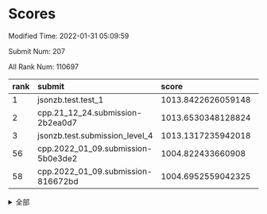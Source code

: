 # Scores

Modified Time: 2022-01-31 05:09:59

Submit Num: 207

All Rank Num: 110697

| rank |               submit               |       score        |       sigma        | pk_num |
| :--- | :--------------------------------- | :----------------- | :----------------- | :----- |
| 1    | jsonzb.test.test_1                 | 1013.8422626059148 | 0.8184921059995485 | 2136   |
| 2    | cpp.21_12_24.submission-2b2ea0d7   | 1013.6530348128824 | 0.8088770313264156 | 2142   |
| 3    | jsonzb.test.submission_level_4     | 1013.1317235942018 | 0.7919281211224581 | 2138   |
| 56   | cpp.2022_01_09.submission-5b0e3de2 | 1004.822433660908  | 0.7101710062053855 | 2135   |
| 58   | cpp.2022_01_09.submission-816672bd | 1004.6952559042325 | 0.7328468843666586 | 2142   |


<details>
<summary>全部</summary>

| rank |                 submit                 |       score        |       sigma        | pk_num |
| :--- | :------------------------------------- | :----------------- | :----------------- | :----- |
| 1    | jsonzb.test.test_1                     | 1013.8422626059148 | 0.8184921059995485 | 2136   |
| 2    | cpp.21_12_24.submission-2b2ea0d7       | 1013.6530348128824 | 0.8088770313264156 | 2142   |
| 3    | jsonzb.test.submission_level_4         | 1013.1317235942018 | 0.7919281211224581 | 2138   |
| 4    | gobigger.level_3.submission_level_3_5  | 1011.9585914904497 | 0.7847343959499132 | 2134   |
| 5    | gobigger.level_3.submission_level_3_45 | 1011.6995223056916 | 0.7855517614431073 | 2141   |
| 6    | gobigger.level_3.submission_level_3_39 | 1011.6165213721717 | 0.7733751612322338 | 2140   |
| 7    | gobigger.level_3.submission_level_3_22 | 1011.25001405022   | 0.7703214248461188 | 2139   |
| 8    | gobigger.level_3.submission_level_3_10 | 1011.2297381222656 | 0.7835371883868737 | 2139   |
| 9    | gobigger.level_3.submission_level_3_0  | 1010.9539884876135 | 0.7771037891558975 | 2139   |
| 10   | gobigger.level_3.submission_level_3_6  | 1010.8280616861052 | 0.7610528750557005 | 2140   |
| 11   | gobigger.level_3.submission_level_3_27 | 1010.6834564024826 | 0.7531748625327    | 2138   |
| 12   | gobigger.level_3.submission_level_3_44 | 1010.66302341927   | 0.7691540986458325 | 2138   |
| 13   | gobigger.level_3.submission_level_3_11 | 1010.6287443591906 | 0.7528692009355809 | 2137   |
| 14   | gobigger.level_3.submission_level_3_38 | 1010.4951279738729 | 0.7626037105444882 | 2142   |
| 15   | gobigger.level_3.submission_level_3_26 | 1010.3220475345693 | 0.7479719935200383 | 2139   |
| 16   | gobigger.level_3.submission_level_3_23 | 1010.2870277380437 | 0.7460903383698548 | 2137   |
| 17   | gobigger.level_3.submission_level_3_8  | 1010.2387988632394 | 0.7768194000067761 | 2141   |
| 18   | gobigger.level_3.submission_level_3_12 | 1010.2295704685059 | 0.765018641052632  | 2140   |
| 19   | gobigger.level_3.submission_level_3_28 | 1010.1693837561646 | 0.7758681001423847 | 2143   |
| 20   | gobigger.level_3.submission_level_3_41 | 1010.1687319273    | 0.7765522678454735 | 2138   |
| 21   | gobigger.level_3.submission_level_3_17 | 1010.1210006105543 | 0.7501264071180792 | 2139   |
| 22   | gobigger.level_3.submission_level_3_40 | 1009.8842563009381 | 0.7482103725969854 | 2138   |
| 23   | gobigger.level_3.submission_level_3_30 | 1009.8769497021783 | 0.7532001815383277 | 2138   |
| 24   | gobigger.level_3.submission_level_3_3  | 1009.8526524964558 | 0.7623884985390332 | 2136   |
| 25   | gobigger.level_3.submission_level_3_24 | 1009.7507748220935 | 0.7534217135381848 | 2139   |
| 26   | gobigger.level_3.submission_level_3_32 | 1009.7429197857508 | 0.7736812855449323 | 2134   |
| 27   | gobigger.level_3.submission_level_3_48 | 1009.7197780031929 | 0.7699682922050707 | 2138   |
| 28   | gobigger.level_3.submission_level_3_20 | 1009.6970005726691 | 0.7698702561857581 | 2137   |
| 29   | gobigger.level_3.submission_level_3_19 | 1009.6690654004642 | 0.7469306061914169 | 2132   |
| 30   | gobigger.level_3.submission_level_3_7  | 1009.6493088067867 | 0.7484813419520266 | 2139   |
| 31   | gobigger.level_3.submission_level_3_15 | 1009.6344660675676 | 0.7458196440231634 | 2142   |
| 32   | gobigger.level_3.submission_level_3_29 | 1009.6309210696079 | 0.7472644672531678 | 2133   |
| 33   | gobigger.level_3.submission_level_3_46 | 1009.5845052733425 | 0.748955908199281  | 2137   |
| 34   | gobigger.level_3.submission_level_3_16 | 1009.4328131965648 | 0.7382875335596414 | 2135   |
| 35   | gobigger.level_3.submission_level_3_36 | 1009.3534337872412 | 0.7749049893445853 | 2144   |
| 36   | gobigger.level_3.submission_level_3_18 | 1009.308150498454  | 0.7473321636588643 | 2142   |
| 37   | gobigger.level_3.submission_level_3_43 | 1009.3072934818102 | 0.7502321825633962 | 2136   |
| 38   | gobigger.level_3.submission_level_3_42 | 1009.288101543492  | 0.7502925540463963 | 2138   |
| 39   | gobigger.level_3.submission_level_3_35 | 1009.2374065911093 | 0.7495938982983154 | 2140   |
| 40   | gobigger.level_3.submission_level_3_34 | 1009.2277467414258 | 0.7543733135313315 | 2139   |
| 41   | gobigger.level_3.submission_level_3_49 | 1009.1679094400728 | 0.764848513445017  | 2133   |
| 42   | gobigger.level_3.submission_level_3_33 | 1009.0838160847219 | 0.7417739516342866 | 2140   |
| 43   | gobigger.level_3.submission_level_3_13 | 1009.0514426708544 | 0.7500365544800335 | 2137   |
| 44   | gobigger.level_3.submission_level_3_14 | 1008.9998974856121 | 0.7547802577181145 | 2137   |
| 45   | gobigger.level_3.submission_level_3_9  | 1008.781939810743  | 0.7594763790329827 | 2143   |
| 46   | gobigger.level_3.submission_level_3_1  | 1008.7331375098381 | 0.738236491318386  | 2138   |
| 47   | gobigger.level_3.submission_level_3_25 | 1008.6637599171659 | 0.7610546161884144 | 2142   |
| 48   | gobigger.level_3.submission_level_3_2  | 1008.6613827014455 | 0.7405475773991215 | 2133   |
| 49   | gobigger.level_3.submission_level_3_37 | 1008.5115986235644 | 0.7366361184764589 | 2142   |
| 50   | gobigger.level_3.submission_level_3_31 | 1008.4485092904309 | 0.7417645790514781 | 2138   |
| 51   | gobigger.level_3.submission_level_3_47 | 1008.4116782875766 | 0.7385869494655056 | 2135   |
| 52   | gobigger.level_3.submission_level_3_4  | 1008.4052668551387 | 0.74569108186015   | 2142   |
| 53   | gobigger.level_3.submission_level_3_21 | 1007.9059515919464 | 0.737465403848695  | 2135   |
| 54   | gobigger.level_1.submission_level_1_34 | 1005.7456230170837 | 0.7392464746423857 | 2139   |
| 55   | gobigger.level_1.submission_level_1_47 | 1004.8717458287455 | 0.7218439505224371 | 2142   |
| 56   | cpp.2022_01_09.submission-5b0e3de2     | 1004.822433660908  | 0.7101710062053855 | 2135   |
| 57   | gobigger.level_1.submission_level_1_27 | 1004.698390446187  | 0.7260661852860194 | 2136   |
| 58   | cpp.2022_01_09.submission-816672bd     | 1004.6952559042325 | 0.7328468843666586 | 2142   |
| 59   | gobigger.level_1.submission_level_1_16 | 1004.6047772561634 | 0.72759838133052   | 2145   |
| 60   | gobigger.level_1.submission_level_1_42 | 1004.5421409877284 | 0.722713599396089  | 2141   |
| 61   | gobigger.level_1.submission_level_1_6  | 1004.3413359379308 | 0.7103986406516962 | 2136   |
| 62   | gobigger.level_1.submission_level_1_17 | 1003.998308388768  | 0.7383254629002325 | 2140   |
| 63   | gobigger.level_1.submission_level_1_49 | 1003.9227651675558 | 0.7203353789911932 | 2141   |
| 64   | gobigger.level_1.submission_level_1_0  | 1003.9095589981933 | 0.7143114740235499 | 2143   |
| 65   | gobigger.level_1.submission_level_1_19 | 1003.8753953197516 | 0.7161698366728734 | 2142   |
| 66   | gobigger.level_1.submission_level_1_46 | 1003.7784912446506 | 0.7324262595555616 | 2138   |
| 67   | gobigger.level_1.submission_level_1_39 | 1003.7719018505258 | 0.7107506323646052 | 2136   |
| 68   | gobigger.level_1.submission_level_1_40 | 1003.7199233147637 | 0.7092119286402861 | 2144   |
| 69   | gobigger.level_1.submission_level_1_41 | 1003.6360113760902 | 0.7250572157898109 | 2141   |
| 70   | gobigger.level_1.submission_level_1_43 | 1003.6090447885063 | 0.7046546813172869 | 2140   |
| 71   | gobigger.level_1.submission_level_1_8  | 1003.5552800140265 | 0.7051531756602922 | 2144   |
| 72   | gobigger.level_1.submission_level_1_25 | 1003.5440109312423 | 0.7203302199180578 | 2137   |
| 73   | gobigger.level_1.submission_level_1_38 | 1003.5421104502199 | 0.7091738537986872 | 2141   |
| 74   | gobigger.level_1.submission_level_1_18 | 1003.4641918211923 | 0.7171811050169209 | 2144   |
| 75   | gobigger.level_1.submission_level_1_45 | 1003.4366556330983 | 0.7130427236023076 | 2140   |
| 76   | gobigger.level_1.submission_level_1_9  | 1003.4008598106341 | 0.7119126825233054 | 2138   |
| 77   | gobigger.level_1.submission_level_1_14 | 1003.3823114869432 | 0.7195406720403112 | 2137   |
| 78   | gobigger.level_1.submission_level_1_4  | 1003.3641483521203 | 0.7211874747768899 | 2141   |
| 79   | gobigger.level_1.submission_level_1_5  | 1003.3592565624882 | 0.7147611852668464 | 2146   |
| 80   | gobigger.level_1.submission_level_1_44 | 1003.3087739478782 | 0.7099690703468896 | 2135   |
| 81   | gobigger.level_1.submission_level_1_30 | 1003.3023356459257 | 0.7187925144632357 | 2138   |
| 82   | gobigger.level_1.submission_level_1_48 | 1003.2478591750656 | 0.7057982359695465 | 2143   |
| 83   | gobigger.level_1.submission_level_1_24 | 1003.1958052797153 | 0.7135724595801728 | 2137   |
| 84   | gobigger.level_1.submission_level_1_26 | 1003.1188282310287 | 0.719626530446719  | 2140   |
| 85   | gobigger.level_1.submission_level_1_28 | 1003.1036253074867 | 0.7135881988564804 | 2141   |
| 86   | gobigger.level_1.submission_level_1_2  | 1003.0132098195171 | 0.7180974177065272 | 2139   |
| 87   | gobigger.level_1.submission_level_1_31 | 1002.9855656599522 | 0.7180961143403025 | 2136   |
| 88   | gobigger.level_1.submission_level_1_11 | 1002.9762076582003 | 0.7202769311140279 | 2140   |
| 89   | gobigger.level_1.submission_level_1_13 | 1002.8853824062502 | 0.7062928994724657 | 2142   |
| 90   | gobigger.level_1.submission_level_1_32 | 1002.8368870191154 | 0.7137823030633951 | 2137   |
| 91   | gobigger.level_1.submission_level_1_21 | 1002.7526710020906 | 0.7093306084677463 | 2137   |
| 92   | gobigger.level_1.submission_level_1_23 | 1002.7387128732624 | 0.7151819678087813 | 2143   |
| 93   | gobigger.level_1.submission_level_1_35 | 1002.7229337087628 | 0.705732554612393  | 2139   |
| 94   | gobigger.level_1.submission_level_1_22 | 1002.7222876674555 | 0.7185745203873783 | 2138   |
| 95   | gobigger.level_1.submission_level_1_7  | 1002.6413066304494 | 0.7223410421210008 | 2142   |
| 96   | gobigger.level_1.submission_level_1_12 | 1002.6208201150795 | 0.7059845880165242 | 2141   |
| 97   | gobigger.level_1.submission_level_1_37 | 1002.6059104083708 | 0.7103816984012654 | 2141   |
| 98   | gobigger.level_1.submission_level_1_1  | 1002.5996999599515 | 0.7159386337209661 | 2135   |
| 99   | gobigger.level_1.submission_level_1_15 | 1002.5923794682483 | 0.7217661372943466 | 2139   |
| 100  | gobigger.level_1.submission_level_1_3  | 1002.458045857329  | 0.7085073488136903 | 2135   |
| 101  | gobigger.level_1.submission_level_1_10 | 1002.4168369045607 | 0.7049809870190542 | 2140   |
| 102  | gobigger.level_1.submission_level_1_20 | 1002.3039312808221 | 0.7031336293971314 | 2138   |
| 103  | gobigger.level_1.submission_level_1_33 | 1002.2005861688203 | 0.7078773207077098 | 2137   |
| 104  | gobigger.level_1.submission_level_1_36 | 1002.0197748382233 | 0.7095065643350542 | 2142   |
| 105  | gobigger.level_1.submission_level_1_29 | 1001.5783401332303 | 0.7176167278094624 | 2141   |
| 106  | gobigger.random.submission_random_12   | 997.6416723527175  | 0.7073063800224363 | 2138   |
| 107  | gobigger.random.submission_random_8    | 997.4060768052497  | 0.7123585183260659 | 2141   |
| 108  | gobigger.random.submission_random_19   | 997.1218758309413  | 0.7175780477210638 | 2137   |
| 109  | gobigger.random.submission_random_37   | 997.1103714061247  | 0.7052249744589362 | 2140   |
| 110  | gobigger.random.submission_random_20   | 997.0005917637053  | 0.7049772097741339 | 2138   |
| 111  | gobigger.random.submission_random_4    | 996.8226176488901  | 0.7070763711793147 | 2140   |
| 112  | gobigger.random.submission_random_28   | 996.8182718398393  | 0.7076660164528957 | 2136   |
| 113  | gobigger.random.submission_random_45   | 996.6047228664756  | 0.7124954781136896 | 2136   |
| 114  | gobigger.random.submission_random_3    | 996.4772326276872  | 0.7121636400840919 | 2145   |
| 115  | gobigger.random.submission_random_38   | 996.4523507991554  | 0.7028907444288677 | 2137   |
| 116  | gobigger.random.submission_random_40   | 996.3398742177674  | 0.7158224504608041 | 2131   |
| 117  | gobigger.random.submission_random_11   | 996.3364753020844  | 0.7045232054861952 | 2136   |
| 118  | gobigger.random.submission_random_17   | 996.3031726916029  | 0.7157483845094714 | 2133   |
| 119  | gobigger.random.submission_random_7    | 996.2877043357635  | 0.7101417716158144 | 2141   |
| 120  | gobigger.random.submission_random_24   | 996.2771406278525  | 0.7155667039573482 | 2140   |
| 121  | gobigger.random.submission_random_2    | 996.1971491381279  | 0.7008615745501802 | 2142   |
| 122  | gobigger.random.submission_random_36   | 996.1701462007659  | 0.7111030498018484 | 2136   |
| 123  | gobigger.random.submission_random_48   | 996.1246821960265  | 0.7067167049547142 | 2138   |
| 124  | gobigger.random.submission_random_27   | 996.1038817880126  | 0.7129124885629956 | 2140   |
| 125  | gobigger.random.submission_random_41   | 996.0642165841817  | 0.7138400017659028 | 2141   |
| 126  | gobigger.random.submission_random_16   | 996.0293044982939  | 0.7159741172747348 | 2138   |
| 127  | gobigger.random.submission_random_34   | 996.021278241356   | 0.7076604819515013 | 2142   |
| 128  | gobigger.random.submission_random_26   | 995.9865856474047  | 0.699901425545139  | 2139   |
| 129  | gobigger.random.submission_random_42   | 995.9846545397194  | 0.7190081704258845 | 2138   |
| 130  | gobigger.random.submission_random_44   | 995.9732815415136  | 0.7358630083010608 | 2141   |
| 131  | gobigger.random.submission_random_43   | 995.932224189989   | 0.7130440898782641 | 2142   |
| 132  | gobigger.random.submission_random_25   | 995.8559902111689  | 0.7083080839718481 | 2137   |
| 133  | gobigger.random.submission_random_47   | 995.7966716431054  | 0.7049751966232956 | 2138   |
| 134  | gobigger.random.submission_random_31   | 995.6754910015036  | 0.7135987976342968 | 2140   |
| 135  | gobigger.random.submission_random_35   | 995.6621267365229  | 0.7133625943362529 | 2139   |
| 136  | gobigger.random.submission_random_14   | 995.5424241478639  | 0.7092848024785531 | 2141   |
| 137  | gobigger.random.submission_random_15   | 995.5025739235394  | 0.7161707593261077 | 2142   |
| 138  | gobigger.random.submission_random_5    | 995.4936911337621  | 0.7050044422464931 | 2138   |
| 139  | gobigger.random.submission_random_33   | 995.4689046422905  | 0.7069949439586614 | 2141   |
| 140  | gobigger.random.submission_random_49   | 995.3889367654698  | 0.7154357082131563 | 2138   |
| 141  | gobigger.random.submission_random_9    | 995.3867166293509  | 0.7002062027084094 | 2140   |
| 142  | gobigger.random.submission_random_23   | 995.3159824765169  | 0.69728289658188   | 2137   |
| 143  | gobigger.random.submission_random_46   | 995.2556542671817  | 0.7126952317581584 | 2139   |
| 144  | gobigger.random.submission_random_29   | 995.2130487561774  | 0.7097766079477064 | 2141   |
| 145  | gobigger.random.submission_random_6    | 995.2085493965459  | 0.7088635644331257 | 2135   |
| 146  | gobigger.random.submission_random_32   | 995.1354714522865  | 0.707788736692767  | 2143   |
| 147  | gobigger.random.submission_random_0    | 995.0327087217911  | 0.7187283660752508 | 2141   |
| 148  | gobigger.random.submission_random_10   | 994.986109333804   | 0.7135092796681551 | 2142   |
| 149  | gobigger.random.submission_random_22   | 994.9859957153892  | 0.709163661316864  | 2141   |
| 150  | gobigger.random.submission_random_30   | 994.9133152853808  | 0.7314266880016794 | 2144   |
| 151  | gobigger.random.submission_random_18   | 994.8680709653497  | 0.7140299457968351 | 2141   |
| 152  | gobigger.random.submission_random_21   | 994.8575773656596  | 0.7020683429295295 | 2142   |
| 153  | gobigger.level_2.submission_level_2_45 | 994.501434289408   | 0.7364527536413267 | 2142   |
| 154  | gobigger.random.submission_random_13   | 994.4618091296819  | 0.7194767952071897 | 2141   |
| 155  | gobigger.random.submission_random_1    | 994.4377470469237  | 0.7161498474772588 | 2132   |
| 156  | gobigger.random.submission_random_39   | 994.224970747412   | 0.7126534064193613 | 2138   |
| 157  | gobigger.level_2.submission_level_2_16 | 994.1855248825156  | 0.7199552685785666 | 2136   |
| 158  | gobigger.level_2.submission_level_2_44 | 993.8199835073407  | 0.7215359621108666 | 2139   |
| 159  | gobigger.level_2.submission_level_2_38 | 993.1295027806249  | 0.7295955021099999 | 2135   |
| 160  | gobigger.level_2.submission_level_2_2  | 993.1233053308687  | 0.7423886138588617 | 2138   |
| 161  | gobigger.level_2.submission_level_2_10 | 993.0905452173795  | 0.721161894438885  | 2139   |
| 162  | gobigger.level_2.submission_level_2_49 | 993.0280147404451  | 0.7367525152293042 | 2136   |
| 163  | gobigger.level_2.submission_level_2_3  | 992.9931403309398  | 0.7331254841971906 | 2135   |
| 164  | gobigger.level_2.submission_level_2_24 | 992.7894660979308  | 0.724356674566315  | 2139   |
| 165  | gobigger.level_2.submission_level_2_15 | 992.7521148869193  | 0.7396427993508551 | 2136   |
| 166  | gobigger.level_2.submission_level_2_22 | 992.7378923683073  | 0.7342655056999404 | 2140   |
| 167  | gobigger.level_2.submission_level_2_26 | 992.7233545783319  | 0.7368993803880916 | 2141   |
| 168  | gobigger.level_2.submission_level_2_37 | 992.6848252256434  | 0.7442990103757935 | 2141   |
| 169  | gobigger.level_2.submission_level_2_28 | 992.6199728613517  | 0.7484820335332617 | 2141   |
| 170  | gobigger.level_2.submission_level_2_35 | 992.6116482747229  | 0.7272511087669148 | 2142   |
| 171  | gobigger.level_2.submission_level_2_9  | 992.4854010458778  | 0.7301830483044848 | 2138   |
| 172  | gobigger.level_2.submission_level_2_21 | 992.4666373879601  | 0.7392999769279351 | 2136   |
| 173  | gobigger.level_2.submission_level_2_11 | 992.4075857245771  | 0.7407234662772189 | 2139   |
| 174  | gobigger.level_2.submission_level_2_48 | 992.39040019626    | 0.7513626542601521 | 2138   |
| 175  | gobigger.level_2.submission_level_2_25 | 992.3100482583294  | 0.7363295804361406 | 2141   |
| 176  | gobigger.level_2.submission_level_2_39 | 992.2904026935167  | 0.7684571693725838 | 2142   |
| 177  | gobigger.level_2.submission_level_2_42 | 992.2367545245577  | 0.7419798586094017 | 2137   |
| 178  | gobigger.level_2.submission_level_2_27 | 992.1809690568773  | 0.776337979330168  | 2140   |
| 179  | gobigger.level_2.submission_level_2_17 | 992.1218397349147  | 0.7456354879410304 | 2143   |
| 180  | gobigger.level_2.submission_level_2_40 | 992.079170403862   | 0.7559089997222613 | 2137   |
| 181  | gobigger.level_2.submission_level_2_30 | 992.0469120598466  | 0.74174621295068   | 2139   |
| 182  | gobigger.level_2.submission_level_2_5  | 992.0105040471302  | 0.7439326121445213 | 2142   |
| 183  | gobigger.level_2.submission_level_2_36 | 991.9326929462809  | 0.753975970974667  | 2143   |
| 184  | gobigger.level_2.submission_level_2_13 | 991.8803195145106  | 0.7595035551831897 | 2137   |
| 185  | gobigger.level_2.submission_level_2_4  | 991.8430262933645  | 0.7375723464061795 | 2134   |
| 186  | gobigger.level_2.submission_level_2_6  | 991.7627469568525  | 0.7332529045269095 | 2140   |
| 187  | gobigger.level_2.submission_level_2_29 | 991.7084691589874  | 0.7577640467765243 | 2144   |
| 188  | gobigger.level_2.submission_level_2_34 | 991.6978573856502  | 0.7396498712946493 | 2136   |
| 189  | gobigger.level_2.submission_level_2_0  | 991.6868131442363  | 0.7307556712144913 | 2141   |
| 190  | gobigger.level_2.submission_level_2_19 | 991.6503354294067  | 0.7437821064394515 | 2140   |
| 191  | gobigger.level_2.submission_level_2_12 | 991.6280590704957  | 0.7237423388795604 | 2140   |
| 192  | gobigger.level_2.submission_level_2_31 | 991.619051923162   | 0.7410240331066784 | 2141   |
| 193  | gobigger.level_2.submission_level_2_33 | 991.6039591926304  | 0.7453159768681877 | 2137   |
| 194  | gobigger.level_2.submission_level_2_1  | 991.569809760912   | 0.7516959660687987 | 2142   |
| 195  | gobigger.level_2.submission_level_2_18 | 991.5225890899849  | 0.7636341032938321 | 2134   |
| 196  | gobigger.level_2.submission_level_2_46 | 991.4570423907788  | 0.7524794850360648 | 2136   |
| 197  | gobigger.level_2.submission_level_2_20 | 991.3389339266015  | 0.7473449959663907 | 2142   |
| 198  | gobigger.level_2.submission_level_2_32 | 991.2329999395305  | 0.7468920143232045 | 2140   |
| 199  | gobigger.level_2.submission_level_2_41 | 991.0923592247898  | 0.7596105456913503 | 2142   |
| 200  | gobigger.level_2.submission_level_2_7  | 991.0857150863003  | 0.7396382447735594 | 2143   |
| 201  | gobigger.level_2.submission_level_2_23 | 991.0150835449219  | 0.7552214464804391 | 2138   |
| 202  | gobigger.level_2.submission_level_2_47 | 990.8191893946364  | 0.759309334022976  | 2140   |
| 203  | gobigger.level_2.submission_level_2_14 | 990.6482439661694  | 0.7638841305070029 | 2139   |
| 204  | gobigger.level_2.submission_level_2_43 | 990.6331444279598  | 0.7562509423102426 | 2140   |
| 205  | gobigger.level_2.submission_level_2_8  | 990.0545288057599  | 0.7807860346353855 | 2139   |
| 206  | gobigger.none.submission_none_1        | 979.1316967344667  | 1.222577124398205  | 2134   |
| 207  | gobigger.none.submission_none_0        | 977.7415699987488  | 1.26463426520189   | 2143   |

</details>